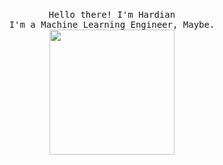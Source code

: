 <p align="center">
  <br>
  <samp>
    Hello there! I'm Hardian
    <br>I'm a Machine Learning Engineer, Maybe.<br>
</samp>
  
  <img src="https://media.tenor.com/zGIMaKCYD-EAAAAi/happy.gif" width="200"/>
</p>
